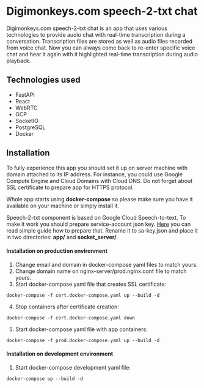 # Digimonkeys.com speech-2-txt chat

Digimonkeys.com speech-2-txt chat is an app that uses various technologies to provide audio chat with real-time 
transcription during a conversation. Transcription files are stored as well as audio files recorded from voice chat.
Now you can always come back to re-enter specific voice chat and hear it again with it highlighted real-time
transcription during audio playback.

## Technologies used
* FastAPI
* React
* WebRTC
* GCP
* SocketIO
* PostgreSQL
* Docker

## Installation

To fully experience this app you should set it up on server machine with domain attached to its IP address.
For instance, you could use Google Compute Engine and Cloud Domains with Cloud DNS. 
Do not forget about SSL certificate to prepare app for HTTPS protocol.

Whole app starts using **docker-compose** so please make sure you have it available on your machine or simply install it.

Speech-2-txt component is based on Google Cloud Speech-to-text. 
To make it work you should prepare service-account json key.
[Here](https://cloud.google.com/speech-to-text/docs/before-you-begin) you can read simple guide how to prepare that.
Rename it to sa-key.json and place it in two directories: **app/** and **socket_server/**.



#### Installation on production environment
1. Change email and domain in docker-compose yaml files to match yours.
2. Change domain name on nginx-server/prod.nginx.conf file to match yours.
3. Start docker-compose yaml file that creates SSL certificate:

```
docker-compose -f cert.docker-compose.yaml up --build -d
```

4. Stop containers after certificate creation:

```
docker-compose -f cert.docker-compose.yaml down
```

5. Start docker-compose yaml file with app containers:

```
docker-compose -f prod.docker-compose.yaml up --build -d
```

#### Installation on development environment
1. Start docker-compose development yaml file:

```
docker-compose up --build -d
```